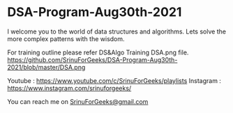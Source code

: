 # DSA-Program-Aug30th-2021

I welcome you to the world of data structures and algorithms. Lets solve the more complex patterns with the wisdom.

For training outline please refer DS&Algo Training DSA.png file.
https://github.com/SrinuForGeeks/DSA-Program-Aug30th-2021/blob/master/DSA.png

Youtube : https://www.youtube.com/c/SrinuForGeeks/playlists
Instagram : https://www.instagram.com/srinuforgeeks/

You can reach me on SrinuForGeeks@gmail.com
